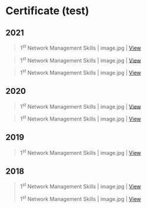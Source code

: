 # Certificate (test)

## 2021

> 1<sup>st</sup> Network Management Skills | image.jpg | [View]()

> 1<sup>st</sup> Network Management Skills | image.jpg | [View]()

> 1<sup>st</sup> Network Management Skills | image.jpg | [View]()

## 2020

> 1<sup>st</sup> Network Management Skills | image.jpg | [View]()

> 1<sup>st</sup> Network Management Skills | image.jpg | [View]()

## 2019

> 1<sup>st</sup> Network Management Skills | image.jpg | [View]()

## 2018

> 1<sup>st</sup> Network Management Skills | image.jpg | [View]()
> 
> 1<sup>st</sup> Network Management Skills | image.jpg | [View]()
